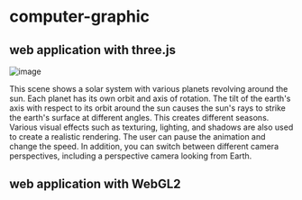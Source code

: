 # computer-graphic
## web application with three.js

![image](https://github.com/zhang-weijie/computer-graphic/assets/60659396/7274e274-ebc1-4685-9a89-de03cd5deb89)

This scene shows a solar system with various planets revolving around the sun. Each planet has its own orbit and axis of rotation. The tilt of the earth's axis with respect to its orbit around the sun causes the sun's rays to strike the earth's surface at different angles. This creates different seasons. Various visual effects such as texturing, lighting, and shadows are also used to create a realistic rendering. The user can pause the animation and change the speed. In addition, you can switch between different camera perspectives, including a perspective camera looking from Earth.

## web application with WebGL2

